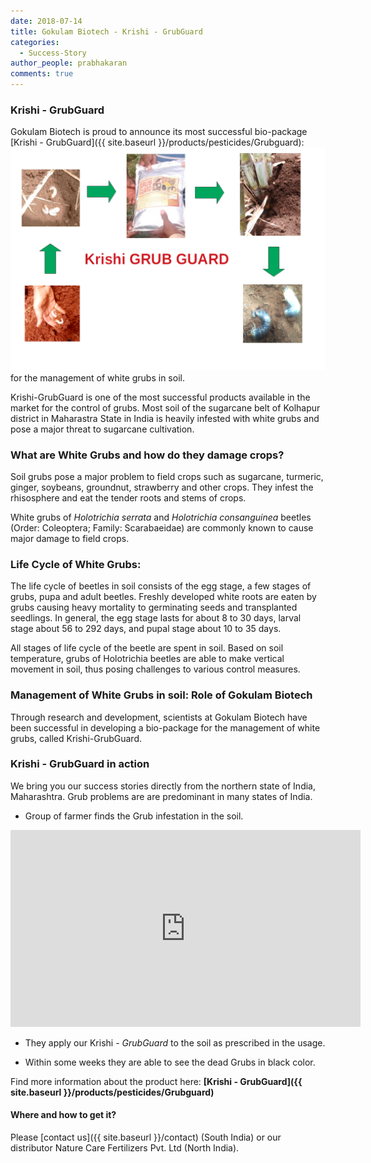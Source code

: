 ```yaml
---
date: 2018-07-14
title: Gokulam Biotech - Krishi - GrubGuard
categories:
  - Success-Story
author_people: prabhakaran
comments: true
---
```

### Krishi - GrubGuard
Gokulam Biotech is proud to announce its most successful bio-package [Krishi - GrubGuard]({{ site.baseurl }}/products/pesticides/Grubguard):
![Grub-Guard-Process](/images/products/Krishi-Grub-Guard.png)
for the management of white grubs in soil.

Krishi-GrubGuard is one of the most successful products available in the market for the control of grubs. Most soil of the sugarcane belt of Kolhapur district in Maharastra State in India is heavily infested with white grubs and pose a major threat to sugarcane cultivation.

### What are White Grubs and how do they damage crops?

Soil grubs pose a major problem to field crops such as sugarcane, turmeric, ginger, soybeans, groundnut, strawberry and other crops. They infest the rhisosphere and eat the tender roots and stems of crops.

White grubs of _Holotrichia serrata_ and _Holotrichia consanguinea_ beetles (Order: Coleoptera; Family: Scarabaeidae) are commonly known to cause major damage to field crops.  

### Life Cycle of White Grubs:

The life cycle of beetles in soil consists of the egg stage, a few stages of grubs, pupa and adult beetles. Freshly developed white roots are eaten by grubs causing heavy mortality to germinating seeds and transplanted seedlings. In general, the egg stage lasts for about 8 to 30 days, larval stage about 56 to 292 days, and pupal stage about 10 to 35 days.

All stages of life cycle of the beetle are spent in soil. Based on soil temperature, grubs of Holotrichia beetles are able to make vertical movement in soil, thus posing challenges to various control measures.

### Management of White Grubs in soil: Role of Gokulam Biotech

Through research and development, scientists at Gokulam Biotech have been successful in developing a bio-package for the management of white grubs, called Krishi-GrubGuard.

### Krishi - GrubGuard in action

We bring you our success stories directly from the northern state of India, Maharashtra. Grub problems are are predominant in many states of India.

- Group of farmer finds the Grub infestation in the soil.

<iframe width="560" height="315" src="https://www.youtube.com/embed/V72Lw22MAyw" frameborder="0" allow="autoplay; encrypted-media" allowfullscreen></iframe>

- They apply our Krishi - *GrubGuard* to the soil as prescribed in the usage.

- Within some weeks they are able to see the dead Grubs in black color.

Find more information about the product here: **[Krishi - GrubGuard]({{ site.baseurl }}/products/pesticides/Grubguard)**

#### Where and how to get it?
Please [contact us]({{ site.baseurl }}/contact) (South India) or our distributor Nature Care Fertilizers Pvt. Ltd (North India).

